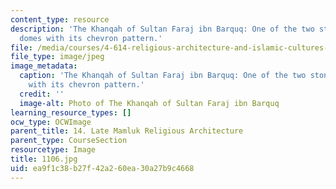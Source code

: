 ```yaml
---
content_type: resource
description: 'The Khanqah of Sultan Faraj ibn Barquq: One of the two stone carved
  domes with its chevron pattern.'
file: /media/courses/4-614-religious-architecture-and-islamic-cultures-fall-2002/ea9f1c38b27f42a260ea30a27b9c4668_1106.jpg
file_type: image/jpeg
image_metadata:
  caption: 'The Khanqah of Sultan Faraj ibn Barquq: One of the two stone carved domes
    with its chevron pattern.'
  credit: ''
  image-alt: Photo of The Khanqah of Sultan Faraj ibn Barquq
learning_resource_types: []
ocw_type: OCWImage
parent_title: 14. Late Mamluk Religious Architecture
parent_type: CourseSection
resourcetype: Image
title: 1106.jpg
uid: ea9f1c38-b27f-42a2-60ea-30a27b9c4668
---
```

